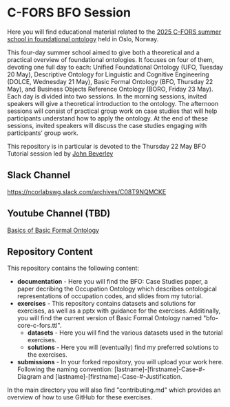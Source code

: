 # C-FORS BFO Session
Here you will find educational material related to the [2025 C-FORS summer school in foundational ontology](https://www.hf.uio.no/ifikk/english/research/projects/c-fors/events/conferences/summer-school-in-foundational-ontology.html) held in Oslo, Norway. 

This four-day summer school aimed to give both a theoretical and a practical overview  of foundational ontologies. It focuses on four of them, devoting one full day to each: Unified Foundational Ontology (UFO, Tuesday 20 May), Descriptive Ontology for Linguistic and Cognitive Engineering (DOLCE, Wednesday 21 May), Basic Formal Ontology (BFO, Thursday 22 May), and Business Objects Reference Ontology (BORO, Friday 23 May). Each day is divided into two sessions. In the morning sessions, invited speakers will give a theoretical introduction to the ontology. The afternoon sessions will consist of practical group work on case studies that will help participants understand how to apply the ontology. At the end of these sessions, invited speakers will discuss the case studies engaging with participants’ group work.

This repository is in particular is devoted to the Thursday 22 May BFO Tutorial session led by [John Beverley](https:johnbeverley.com)

## Slack Channel
https://ncorlabswg.slack.com/archives/C08T9NQMCKE 

## Youtube Channel (TBD)

[Basics of Basic Formal Ontology]()

## Repository Content
This repository contains the following content: 
* **documentation** - Here you will find the BFO: Case Studies paper, a paper decribing the Occupation Ontology which describes ontological representations of occupation codes, and slides from my tutorial. 
* **exercises** - This repository contains datasets and solutions for exercises, as well as a pptx with guidance for the exercises. Additinally, you will find the current version of Basic Formal Ontology named "bfo-core-c-fors.ttl".
    * **datasets** - Here you will find the various datasets used in the tutorial exercises. 
    * **solutions** - Here you will (eventually) find my preferred solutions to the exercises. 
* **submissions** - In your forked repository, you will upload your work here. Following the naming convention: [lastname]-[firstname]-Case-#-Diagram and [lastname]-[firstname]-Case-#-Justification. 

In the main directory you will also find "contributing.md" which provides an overview of how to use GitHub for these exercises. 